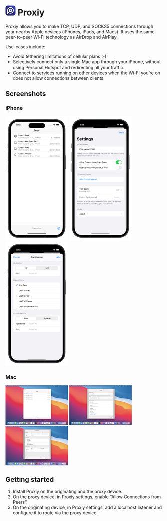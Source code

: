 # <img src="icon-clipped.png" width="32" height="32"> Proxiy

Proxiy allows you to make TCP, UDP, and SOCKS5 connections through your nearby Apple devices (iPhones, iPads, and Macs). It uses the same peer-to-peer Wi-Fi technology as AirDrop and AirPlay.

Use-cases include:

- Avoid tethering limitations of cellular plans :-)
- Selectively connect only a single Mac app through your iPhone, without using Personal Hotspot and redirecting all your traffic.
- Connect to services running on other devices when the Wi-Fi you’re on does not allow connections between clients.

## Screenshots

### iPhone

<img src="docs/iphone651-phone.png" width="200"> <img src="docs/iphone652-phone.png" width="200"> <img src="docs/iphone653-phone.png" width="200">

### Mac

<img src="docs/mac1.png" width="200"> <img src="docs/mac2.png" width="200"> <img src="docs/mac3.png" width="200">

## Getting started

1. Install Proxiy on the originating and the proxy device.
2. On the proxy device, in Proxiy settings, enable “Allow Connections from Peers”.
3. On the originating device, in Proxiy settings, add a localhost listener and configure it to route via the proxy device.

